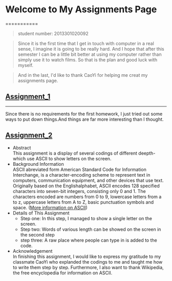 # Welcome to My Assignments Page
===========
>student number: 2013301020092<br>


>Since it is the first time that I get in touch with computer in a real sense, I imagine it is going to be really hard.
And I hope that after this semester I can be a little bit better at using my computer rather than simply use it to watch films. 
So that is the plan and good luck with myself.<br>


>And in the last, I'd like to thank CaoYi for helping me creat my assignments page.
## [Assignment_1](https://github.com/ChenXi19/hello-world/blob/master/README.md)
---
Since there is no requirements for the first homework, I just tried out some ways to put down things.And things are far
more interesting than I thought.

## [Assignment_2](https://github.com/ChenXi19/computational_physics_assignments_2013301020092/blob/master/2.1.py)
* Abstract <br>
This assignment is a display of several codings of different deepth-which use ASCII to show letters on the screen.
* Background Information <br>
ASCII abreviated form American Standard Code for Information Interchange, is a character-encoding scheme to represent text in computers, communication equipment, and other devices that use text. Originally based on the Englishalphabet, ASCII encodes 128 specified characters into seven-bit integers, consisting only 0 and 1. The characters encoded are numbers from 0 to 9, lowercase letters from a to z, uppercase letters from A to Z, basic punctuation symbols and space. ([More information on ASCII](https://en.wikipedia.org/wiki/ASCII))
* Details of This Assignment <br>
  * Step one: In this step, I managed to show a single letter on the screen.
  * Step two: Words of various length can be showed on the screen in the second step
  * step three: A raw place where people can type in is added to the code. 
* Acknowledgement <br>
In finishing this assignment, I would like to express my gratitude to my classmate CaoYi who explanded the codings to me and taught me how to write them step by step. Furthermore, I also want to thank Wikipedia, the free encyclopedia for information on ASCII.

